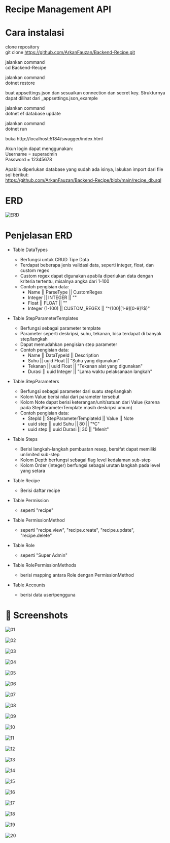 # Recipe Management API

# Cara instalasi

clone repository <br>
git clone https://github.com/ArkanFauzan/Backend-Recipe.git

jalankan command <br>
cd Backend-Recipe

jalankan command <br>
dotnet restore

buat appsettings.json dan sesuaikan connection dan secret key. Strukturnya dapat dilihat dari _appsettings.json_example

jalankan command <br>
dotnet ef database update

jalankan command <br>
dotnet run

buka http://localhost:5184/swagger/index.html

Akun login dapat menggunakan: <br>
Username = superadmin <br>
Password = 12345678

Apabila diperlukan database yang sudah ada isinya, lakukan import dari file sql berikut: <br> 
https://github.com/ArkanFauzan/Backend-Recipe/blob/main/recipe_db.sql

# ERD
![ERD](Screenshots/ERD.png)

# Penjelasan ERD
- Table DataTypes
  - Berfungsi untuk CRUD Tipe Data
  - Terdapat beberapa jenis validasi data, seperti integer, float, dan custom regex
  - Custom regex dapat digunakan apabila diperlukan data dengan kriteria tertentu, misalnya angka dari 1-100
  - Contoh pengisian data:
    - Name            || ParseType    || CustomRegex
    - Integer         || INTEGER      || ""
    - Float           || FLOAT        || ""
    - Integer (1-100) || CUSTOM_REGEX || "^(100|[1-9][0-9]?$)"
- Table StepParameterTemplates
  - Berfungsi sebagai parameter template
  - Parameter seperti deskripsi, suhu, tekanan, bisa terdapat di banyak step/langkah
  - Dapat memudahkan pengisian step parameter
  - Contoh pengisian data:
    - Name            || DataTypeId    || Description
    - Suhu            || uuid Float    || "Suhu yang digunakan"
    - Tekanan         || uuid Float    || "Tekanan alat yang digunakan"
    - Durasi          || uuid Integer  || "Lama waktu pelaksanaan langkah"
- Table StepParameters
  - Berfungsi sebagai parameter dari suatu step/langkah
  - Kolom Value berisi nilai dari parameter tersebut
  - Kolom Note dapat berisi keterangan/unit/satuan dari Value (karena pada StepParameterTemplate masih deskripsi umum)
  - Contoh pengisian data:
    - StepId            || StepParameterTemplateId    || Value || Note
    - uuid step         || uuid Suhu                  || 80    || "°C"
    - uuid step         || uuid Durasi                || 30    || "Menit"
- Table Steps
  - Berisi langkah-langkah pembuatan resep, bersifat dapat memiliki unlimited sub-step
  - Kolom Depth berfungsi sebagai flag level kedalaman sub-step
  - Kolom Order (integer) berfungsi sebagai urutan langkah pada level yang setara
- Table Recipe
  - Berisi daftar recipe

- Table Permission
  - seperti "recipe"
- Table PermissionMethod
  - seperti "recipe.view", "recipe.create", "recipe.update", "recipe.delete"
- Table Role
  - seperti "Super Admin"
- Table RolePermissionMethods
  - berisi mapping antara Role dengan PermissionMethod
- Table Accounts
  - berisi data user/pengguna


# 📸 Screenshots

![01](Screenshots/01-api-recipe-list.png) <br><br>
![02](Screenshots/02-api-recipe.png) <br><br>
![03](Screenshots/03-api-recipe-detail.png) <br><br>
![04](Screenshots/04-api-recipe-detail-full-step.png) <br><br>
![05](Screenshots/05-api-recipe-detail-full-step-parameter.png) <br><br>
![06](Screenshots/06-api-step.png) <br><br>
![07](Screenshots/07-api-step-detail.png) <br><br>
![08](Screenshots/08-api-step-detail-full-step.png) <br><br>
![09](Screenshots/09-api-step-detail-parameter.png) <br><br>
![10](Screenshots/10-pembuatan-tipe-data.png) <br><br>
![11](Screenshots/11-pembuatan-tipe-data-regex.png) <br><br>
![12](Screenshots/12-opsi-parse-type.png) <br><br>
![13](Screenshots/13-pembuatan-step-parameter-template.png) <br><br>
![14](Screenshots/14-pembuatan-recipe.png) <br><br>
![15](Screenshots/15-pembuatan-step-top-level.png) <br><br>
![16](Screenshots/16-pembuatan-step-untuk-sub-step.png) <br><br>
![17](Screenshots/17-pembuatan-step-parameter-contoh1.png) <br><br>
![18](Screenshots/18-pembuatan-step-parameter-contoh2.png) <br><br>
![19](Screenshots/19-pembuatan-step-parameter-contoh3.png) <br><br>
![20](Screenshots/20-mengubah-urutan-step-atau-langkah.png)
